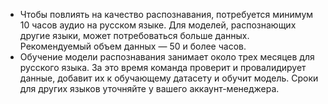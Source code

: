 * Чтобы повлиять на качество распознавания, потребуется минимум 10 часов аудио на русском языке. Для моделей, распознающих другие языки, может потребоваться больше данных. Рекомендуемый объем данных — 50 и более часов.
* Обучение модели распознавания занимает около трех месяцев для русского языка. За это время команда проверит и провалидирует данные, добавит их к обучающему датасету и обучит модель. Сроки для других языков уточняйте у вашего аккаунт-менеджера.